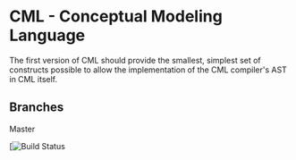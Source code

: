 # CML - Conceptual Modeling Language

The first version of CML should provide the smallest, simplest set of constructs possible to allow the implementation of the CML compiler's AST in CML itself.

## Branches

Master

[![Build Status](https://travis-ci.org/quenio/cml.svg?branch=master)
